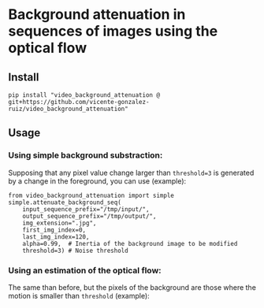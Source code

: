 # Background attenuation in sequences of images using the optical flow

## Install

    pip install "video_background_attenuation @ git+https://github.com/vicente-gonzalez-ruiz/video_background_attenuation"

## Usage

### Using simple background substraction:

Supposing that any pixel value change larger than `threshold=3` is generated by a change in the foreground, you can use (example):

    from video_background_attenuation import simple
    simple.attenuate_background_seq(
        input_sequence_prefix="/tmp/input/",
        output_sequence_prefix="/tmp/output/",
        img_extension=".jpg",
        first_img_index=0,
        last_img_index=120,
        alpha=0.99,  # Inertia of the background image to be modified
        threshold=3) # Noise threshold

### Using an estimation of the optical flow:

The same than before, but the pixels of the background are those where the motion is smaller than `threshold` (example):
